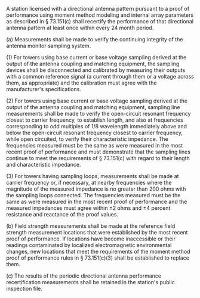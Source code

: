 A station licensed with a directional antenna pattern pursuant to a proof of performance using moment method modeling and internal array parameters as described in § 73.151(c) shall recertify the performance of that directional antenna pattern at least once within every 24 month period.

(a) Measurements shall be made to verify the continuing integrity of the antenna monitor sampling system.

(1) For towers using base current or base voltage sampling derived at the output of the antenna coupling and matching equipment, the sampling devices shall be disconnected and calibrated by measuring their outputs with a common reference signal (a current through them or a voltage across them, as appropriate) and the calibration must agree with the manufacturer's specifications.

(2) For towers using base current or base voltage sampling derived at the output of the antenna coupling and matching equipment, sampling line measurements shall be made to verify the open-circuit resonant frequency closest to carrier frequency, to establish length, and also at frequencies corresponding to odd multiples of 1/8 wavelength immediately above and below the open-circuit resonant frequency closest to carrier frequency, while open circuited, to verify their characteristic impedance. The frequencies measured must be the same as were measured in the most recent proof of performance and must demonstrate that the sampling lines continue to meet the requirements of § 73.151(c) with regard to their length and characteristic impedance.

(3) For towers having sampling loops, measurements shall be made at carrier frequency or, if necessary, at nearby frequencies where the magnitude of the measured impedance is no greater than 200 ohms with the sampling loops connected. The frequencies measured must be the same as were measured in the most recent proof of performance and the measured impedances must agree within ±2 ohms and ±4 percent resistance and reactance of the proof values.

(b) Field strength measurements shall be made at the reference field strength measurement locations that were established by the most recent proof of performance. If locations have become inaccessible or their readings contaminated by localized electromagnetic environmental changes, new locations that meet the requirements of the moment method proof of performance rules in § 73.151(c)(3) shall be established to replace them.

(c) The results of the periodic directional antenna performance recertification measurements shall be retained in the station's public inspection file.

